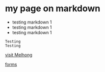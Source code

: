 # my page on markdown
- testing markdown 1
- testing markdown 1
- testing markdown 1

```
Testing 
Testing
```

[visit Melhong](http://melhong.com)


[forms](dawapaljor.github.io/testmd.github.io/form.html)

